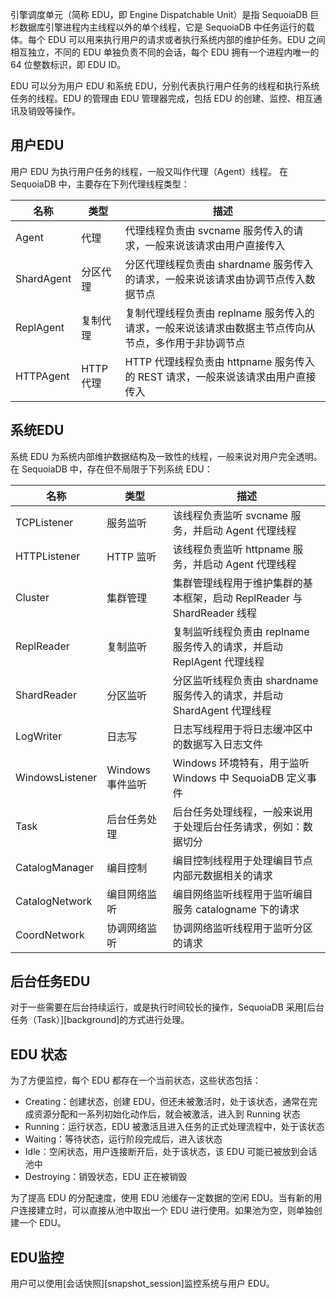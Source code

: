 [^_^]:
    引擎调度单元
    作者：杨上德
    时间：20190313
    评审意见
    王涛：时间：
    许建辉：时间：
    市场部：时间：20190726


引擎调度单元（简称 EDU，即 Engine Dispatchable Unit）是指 SequoiaDB 巨杉数据库引擎进程内主线程以外的单个线程，它是 SequoiaDB 中任务运行的载体。每个 EDU 可以用来执行用户的请求或者执行系统内部的维护任务。EDU 之间相互独立，不同的 EDU 单独负责不同的会话，每个 EDU 拥有一个进程内唯一的 64 位整数标识，即 EDU ID。

EDU 可以分为用户 EDU 和系统 EDU，分别代表执行用户任务的线程和执行系统任务的线程。EDU 的管理由 EDU 管理器完成，包括 EDU 的创建、监控、相互通讯及销毁等操作。

用户EDU
----

用户 EDU 为执行用户任务的线程，一般又叫作代理（Agent）线程。
在 SequoiaDB 中，主要存在下列代理线程类型：

|名称|类型|描述|
|---|----|---|
|Agent|代理|代理线程负责由 svcname 服务传入的请求，一般来说该请求由用户直接传入|
|ShardAgent|分区代理|分区代理线程负责由 shardname 服务传入的请求，一般来说该请求由协调节点传入数据节点|
|ReplAgent|复制代理|复制代理线程负责由 replname 服务传入的请求，一般来说该请求由数据主节点传向从节点，多作用于非协调节点|
|HTTPAgent|HTTP 代理|HTTP 代理线程负责由 httpname 服务传入的 REST 请求，一般来说该请求由用户直接传入|

系统EDU
----

系统 EDU 为系统内部维护数据结构及一致性的线程，一般来说对用户完全透明。
在 SequoiaDB 中，存在但不局限于下列系统 EDU：

|名称|类型|描述|
|---|----|---|
|TCPListener|服务监听|该线程负责监听 svcname 服务，并启动 Agent 代理线程|
|HTTPListener|HTTP 监听|该线程负责监听 httpname 服务，并启动 Agent 代理线程|
|Cluster|集群管理|集群管理线程用于维护集群的基本框架，启动 ReplReader 与 ShardReader 线程|
|ReplReader|复制监听|复制监听线程负责由 replname 服务传入的请求，并启动 ReplAgent 代理线程|
|ShardReader|分区监听|分区监听线程负责由 shardname 服务传入的请求，并启动 ShardAgent 代理线程|
|LogWriter|日志写|日志写线程用于将日志缓冲区中的数据写入日志文件|
|WindowsListener|Windows 事件监听|Windows 环境特有，用于监听 Windows 中 SequoiaDB 定义事件|
|Task|后台任务处理|后台任务处理线程，一般来说用于处理后台任务请求，例如：数据切分|
|CatalogManager|编目控制|编目控制线程用于处理编目节点内部元数据相关的请求|
|CatalogNetwork|编目网络监听|编目网络监听线程用于监听编目服务 catalogname 下的请求|
|CoordNetwork|协调网络监听|协调网络监听线程用于监听分区的请求|

后台任务EDU
----
对于一些需要在后台持续运行，或是执行时间较长的操作，SequoiaDB 采用[后台任务（Task）][background]的方式进行处理。

EDU 状态
----
为了方便监控，每个 EDU 都存在一个当前状态，这些状态包括：

+ Creating：创建状态，创建 EDU，但还未被激活时，处于该状态，通常在完成资源分配和一系列初始化动作后，就会被激活，进入到 Running 状态
+ Running：运行状态，EDU 被激活且进入任务的正式处理流程中，处于该状态
+ Waiting：等待状态，运行阶段完成后，进入该状态
+ Idle：空闲状态，用户连接断开后，处于该状态，该 EDU 可能已被放到会话池中
+ Destroying：销毁状态，EDU 正在被销毁

为了提高 EDU 的分配速度，使用 EDU 池缓存一定数据的空闲 EDU。当有新的用户连接建立时，可以直接从池中取出一个 EDU 进行使用。如果池为空，则单独创建一个 EDU。

EDU监控
----

用户可以使用[会话快照][snapshot_session]监控系统与用户 EDU。


[^_^]:
    本文使用到的所有链接及引用
[background]:manual/Distributed_Engine/Architecture/Thread_Model/background.md
[snapshot_session]:manual/Manual/Snapshot/SDB_SNAP_SESSIONS.md